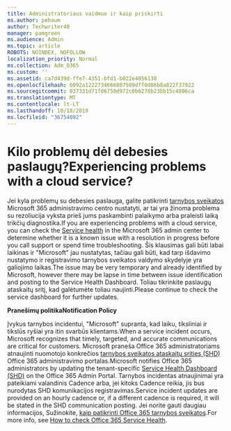 ```yaml
---
title: Administratoriaus vaidmuo ir kaip priskirti
ms.author: pebaum
author: Techwriter40
manager: pamgreen
ms.audience: Admin
ms.topic: article
ROBOTS: NOINDEX, NOFOLLOW
localization_priority: Normal
ms.collection: Adm_O365
ms.custom: ''
ms.assetid: ca7d439d-ffe7-4351-bfd1-b022e4056138
ms.openlocfilehash: 6092a1222734666807509dff0d86b8a822f37922
ms.sourcegitcommit: 037331d71f06750d972c0b6278b23bb15c4806ca
ms.translationtype: MT
ms.contentlocale: lt-LT
ms.lasthandoff: 10/18/2019
ms.locfileid: "36754092"
---
```

# <a name="experiencing-problems-with-a-cloud-service"></a><span data-ttu-id="97226-102">Kilo problemų dėl debesies paslaugų?</span><span class="sxs-lookup"><span data-stu-id="97226-102">Experiencing problems with a cloud service?</span></span>

<span data-ttu-id="97226-103">Jei kyla problemų su debesies paslauga, galite patikrinti [tarnybos sveikatos](https://admin.microsoft.com/AdminPortal/Home#/servicehealth) Microsoft 365 administravimo centro nustatyti, ar tai yra žinoma problema su rezoliucija vyksta prieš jums paskambinti palaikymo arba praleisti laiką trikčių diagnostika.</span><span class="sxs-lookup"><span data-stu-id="97226-103">If you are experiencing problems with a cloud service, you can check the [Service health](https://admin.microsoft.com/AdminPortal/Home#/servicehealth) in the Microsoft 365 admin center to determine whether it is a known issue with a resolution in progress before you call support or spend time troubleshooting.</span></span> <span data-ttu-id="97226-104">Šis klausimas gali būti labai laikinas ir "Microsoft" jau nustatytas, tačiau gali būti, kad tarp išdavimo nustatymo ir registravimo tarnybos sveikatos valdymo skydelyje yra galiojimo laikas.</span><span class="sxs-lookup"><span data-stu-id="97226-104">The issue may be very temporary and already identified by Microsoft, however there may be lapse in time between issue identification and posting to the Service Health Dashboard.</span></span> <span data-ttu-id="97226-105">Toliau tikrinkite paslaugų ataskaitų sritį, kad galėtumėte toliau naujinti.</span><span class="sxs-lookup"><span data-stu-id="97226-105">Please continue to check the service dashboard for further updates.</span></span>

<span data-ttu-id="97226-106">**Pranešimų politika**</span><span class="sxs-lookup"><span data-stu-id="97226-106">**Notification Policy**</span></span>

<span data-ttu-id="97226-107">Įvykus tarnybos incidentui, "Microsoft" supranta, kad laiku, tiksliniai ir tikslūs ryšiai yra itin svarbūs klientams.</span><span class="sxs-lookup"><span data-stu-id="97226-107">When a service incident occurs, Microsoft recognizes that timely, targeted, and accurate communications are critical for customers.</span></span> <span data-ttu-id="97226-108">Microsoft praneša Office 365 administratoriams atnaujinti nuomotojo konkrečios [tarnybos sveikatos ataskaitų srities (SHD)](https://admin.microsoft.com/AdminPortal/Home#/servicehealth) Office 365 administravimo portalas.</span><span class="sxs-lookup"><span data-stu-id="97226-108">Microsoft notifies Office 365 administrators by updating the tenant-specific [Service Health Dashboard (SHD)](https://admin.microsoft.com/AdminPortal/Home#/servicehealth) on the Office 365 Admin Portal.</span></span> <span data-ttu-id="97226-109">Tarnybos incidentas atnaujinimai yra pateikiami valandinis Cadence arba, jei kitoks Cadence reikia, jis bus nurodytas SHD komunikacijos registravimas.</span><span class="sxs-lookup"><span data-stu-id="97226-109">Service incident updates are provided on an hourly cadence or, if a different cadence is required, it will be stated in the SHD communication posting.</span></span> <span data-ttu-id="97226-110">Jei norite gauti daugiau informacijos, Sužinokite, [kaip patikrinti Office 365 tarnybos sveikatos](https://docs.microsoft.com/office365/enterprise/view-service-health).</span><span class="sxs-lookup"><span data-stu-id="97226-110">For more info, see [How to check Office 365 Service Health](https://docs.microsoft.com/office365/enterprise/view-service-health).</span></span>

